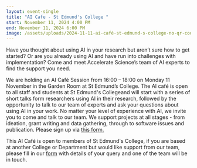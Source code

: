 ```yaml
---
layout: event-single
title: "AI Cafe - St Edmund's College "
start: November 11, 2024 4:00 PM
end: November 11, 2024 6:00 PM
image: /assets/uploads/2024-11-11-ai-café-st-edmund-s-college-no-qr-code.jpg
---
```

Have you thought about using AI in your research but aren’t sure how to get started? Or are you already using AI and have run into challenges with implementation? Come and meet Accelerate Science’s team of AI experts to find the support you need.

We are holding an AI Café Session from 16:00 – 18:00 on Monday 11 November in the Garden Room at St Edmund’s College.  The AI café is open to all staff and students at St Edmund's Collegeand will start with a series of short talks form researchers using AI in their research, followed by the opportunity to talk to our team of experts and ask your questions about using AI in your work. No matter your level of experience with AI, we invite you to come and talk to our team. We support projects at all stages - from ideation, grant writing and data gathering, through to software issues and publication. Please sign up via [this form.](https://forms.office.com/Pages/ResponsePage.aspx?id=RQSlSfq9eUut41R7TzmG6SaVOxbmBOdAg9GzbnrB5IRUMkFVNUpGT0I0VFdVN0xNRTdRM1FFODBTNC4u)

This AI Café is open to members of St Edmund's College, if you are based at another College or Department but would like support from our team, please fill in our [form](https://forms.office.com/Pages/ResponsePage.aspx?id=RQSlSfq9eUut41R7TzmG6SaVOxbmBOdAg9GzbnrB5IRUNDhIUjNCRkI0SjFaV1Y2VDRTR1pPWTNKOS4u) with details of your query and one of the team will be in touch.